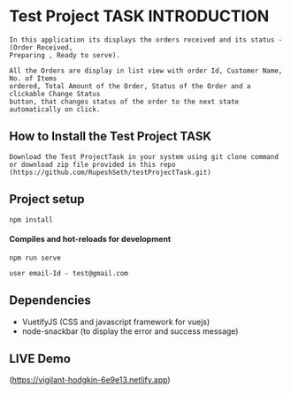 # Test Project TASK INTRODUCTION

```
In this application its displays the orders received and its status - (Order Received,
Preparing , Ready to serve).

All the Orders are display in list view with order Id, Customer Name, No. of Items
ordered, Total Amount of the Order, Status of the Order and a clickable Change Status
button, that changes status of the order to the next state automatically on click.

```
## How to Install the Test Project TASK
```
Download the Test ProjectTask in your system using git clone command or download zip file provided in this repo 
(https://github.com/RupeshSeth/testProjectTask.git)
```
## Project setup
```
npm install
```
#### Compiles and hot-reloads for development
```
npm run serve
```


```
user email-Id - test@gmail.com

```

## Dependencies
- VuetifyJS (CSS and javascript framework for vuejs)
- node-snackbar (to display the error and success message)

## LIVE Demo 
(https://vigilant-hodgkin-6e9e13.netlify.app) 
